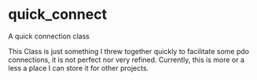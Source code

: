 # quick_connect
A quick connection class

This Class is just something I threw together quickly to facilitate some pdo connections, it is not perfect nor very refined. Currently, this is more or a less a place I can store it for other projects.
